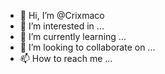 - 👋 Hi, I’m @Crixmaco
- 👀 I’m interested in ...
- 🌱 I’m currently learning ...
- 💞️ I’m looking to collaborate on ...
- 📫 How to reach me ...

<!---
Crixmaco/Crixmaco is a ✨ special ✨ repository because its `README.md` (this file) appears on your GitHub profile.
You can click the Preview link to take a look at your changes.
--->
